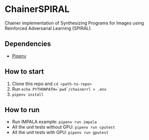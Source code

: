 # ChainerSPIRAL

Chainer implementation of Synthesizing Programs for Images using Reinforced Adversarial Learning (SPIRAL).

## Dependencies

- [Pipenv](https://pipenv.readthedocs.io/en/latest/)

## How to start

1. Clone this repo and `cd <path-to-repo>`
2. Run ```echo PYTHONPATH=`pwd`/chainerrl > .env```
3. `pipenv install`

## How to run
- Run IMPALA example: `pipenv run impala`
- All the unit tests without GPU: `pipenv run cputest`
- All the unit tests with GPU: `pipenv run gputest`

